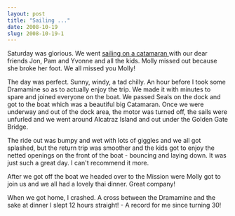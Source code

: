 ```yaml
---
layout: post
title: "Sailing ..."
date: 2008-10-19
slug: 2008-10-19-1
---
```


Saturday was glorious.  We went  [ sailing on a catamaran ](http://www.adventurecat.com/)  with our dear friends Jon, Pam and Yvonne and all the kids.  Molly missed out because she broke her foot.  We all missed you Molly!

The day was perfect. Sunny, windy, a tad chilly.  An hour before I took some Dramamine so as to actually enjoy the trip.  We made it with minutes to spare and joined everyone on the boat.  We passed Seals on the dock and got to the boat which was a beautiful big Catamaran.  Once we were underway and out of the dock area, the motor was turned off, the sails were unfurled and we went around Alcatraz Island and out under the Golden Gate Bridge.  

The ride out was bumpy and wet with lots of giggles and we all got splashed, but the return trip was smoother and the kids got to enjoy the netted openings on the front of the boat - bouncing and laying down.  It was just such a great day.  I can&apos;t recommend it more.

After we got off the boat we headed over to the Mission were Molly got to join us and we all had a lovely thai dinner.  Great company!

When we got home, I crashed.  A cross between the Dramamine and the sake at dinner I slept 12 hours straight! - A record for me since turning 30!
